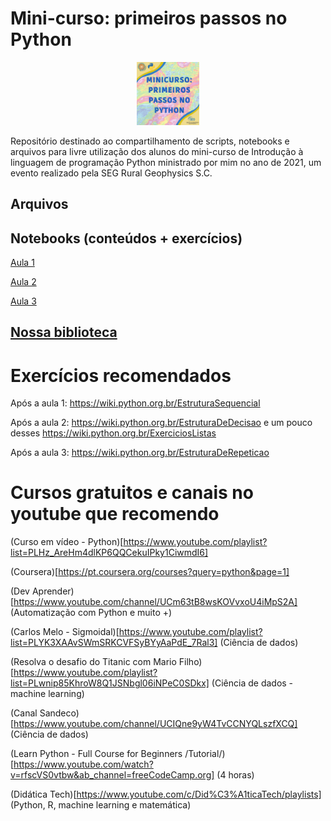 # Mini-curso: primeiros passos no Python

<p align="center">
  <img src="https://github.com/Patotricks15/Minicurso_Python/blob/main/minucurso.jfif" width="20%" title="hover text">
</p>

Repositório destinado ao compartilhamento de scripts, notebooks e arquivos para livre utilização dos alunos do mini-curso de Introdução à linguagem de programação Python ministrado por mim no ano de 2021, um evento realizado pela SEG Rural Geophysics S.C.
## Arquivos


## Notebooks (conteúdos + exercícios)
[Aula 1](https://colab.research.google.com/drive/1mygo9Cb-Fx700CQ2ijreBIQQkXeA7nYZ#scrollTo=HlcezFRGKCDn)

[Aula 2](https://colab.research.google.com/drive/1_2Q8arslQ2LjuM-CeTK1sh5EgHprep6U)

[Aula 3](https://colab.research.google.com/drive/1-zFo3Iaiew_JgdnuKsO2MSthEvDlTbs9?usp=sharing)


## [Nossa biblioteca](https://github.com/Patotricks15/Minicurso_Python/tree/main/Biblioteca)

# Exercícios recomendados
Após a aula 1: https://wiki.python.org.br/EstruturaSequencial

Após a aula 2: https://wiki.python.org.br/EstruturaDeDecisao e um pouco desses https://wiki.python.org.br/ExerciciosListas

Após a aula 3: https://wiki.python.org.br/EstruturaDeRepeticao


# Cursos gratuitos e canais no youtube que recomendo
(Curso em vídeo - Python)[https://www.youtube.com/playlist?list=PLHz_AreHm4dlKP6QQCekuIPky1CiwmdI6]

(Coursera)[https://pt.coursera.org/courses?query=python&page=1]

(Dev Aprender)[https://www.youtube.com/channel/UCm63tB8wsKOVvxoU4iMpS2A] (Automatização com Python e muito +)

(Carlos Melo - Sigmoidal)[https://www.youtube.com/playlist?list=PLYK3XAAvSWmSRKCVFSyBYyAaPdE_7Ral3] (Ciência de dados)

(Resolva o desafio do Titanic com Mario Filho)[https://www.youtube.com/playlist?list=PLwnip85KhroW8Q1JSNbgl06iNPeC0SDkx] (Ciência de dados - machine learning)

(Canal Sandeco)[https://www.youtube.com/channel/UCIQne9yW4TvCCNYQLszfXCQ] (Ciência de dados)

(Learn Python - Full Course for Beginners /Tutorial/)[https://www.youtube.com/watch?v=rfscVS0vtbw&ab_channel=freeCodeCamp.org] (4 horas)

(Didática Tech)[https://www.youtube.com/c/Did%C3%A1ticaTech/playlists] (Python, R, machine learning e matemática)
